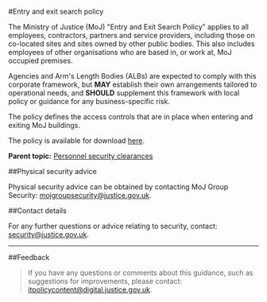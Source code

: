 #Entry and exit search policy

The Ministry of Justice (MoJ) "Entry and Exit Search Policy" applies to all employees, contractors, partners and service providers, including those on co-located sites and sites owned by other public bodies. This also includes employees of other organisations who are based in, or work at, MoJ occupied premises.

Agencies and Arm's Length Bodies (ALBs) are expected to comply with this corporate framework, but **MAY** establish their own arrangements tailored to operational needs, and **SHOULD** supplement this framework with local policy or guidance for any business-specific risk.

The policy defines the access controls that are in place when entering and exiting MoJ buildings.

The policy is available for download [here](/gs/MoJ_Entry_and_Exit_Search_Policy_(Redacted).docx).

**Parent topic:** [Personnel security clearances](https://security-guidance.service.justice.gov.uk/personnel-security-clearances/)

##Physical security advice

Physical security advice can be obtained by contacting MoJ Group Security: [mojgroupsecurity@justice.gov.uk](mailto:mojgroupsecurity@justice.gov.uk).

##Contact details

For any further questions or advice relating to security, contact: [security@justice.gov.uk](mailto:security@justice.gov.uk).

---

##Feedback

> If you have any questions or comments about this guidance, such as suggestions for improvements, please contact: [itpolicycontent@digital.justice.gov.uk](mailto:itpolicycontent@digital.justice.gov.uk).

